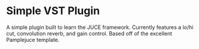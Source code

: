# Simple VST Plugin
A simple plugin built to learn the JUCE framework. Currently features a lo/hi cut, convolution reverb, and gain control. Based off of the excellent Pamplejuce template. 

